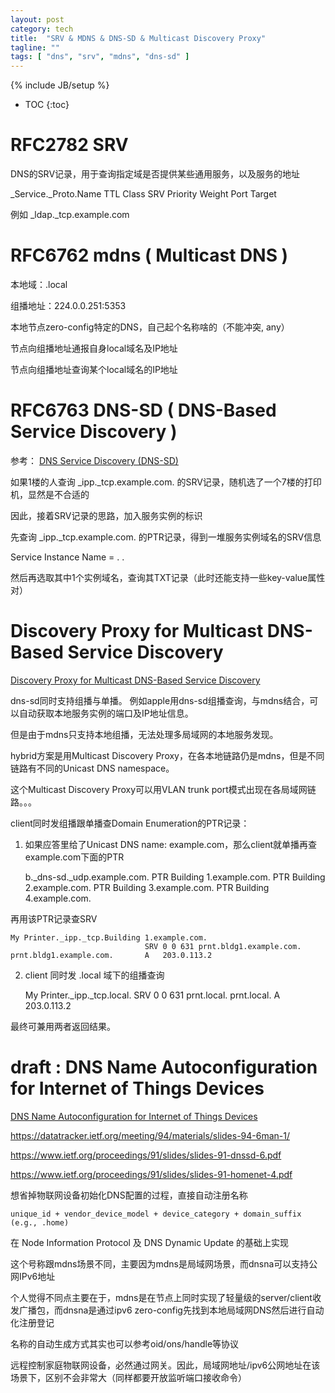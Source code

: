 ```yaml
---
layout: post
category: tech
title:  "SRV & MDNS & DNS-SD & Multicast Discovery Proxy"
tagline: ""
tags: [ "dns", "srv", "mdns", "dns-sd" ] 
---
```

{% include JB/setup %}

* TOC
{:toc}

# RFC2782 SRV

DNS的SRV记录，用于查询指定域是否提供某些通用服务，以及服务的地址

_Service._Proto.Name TTL Class SRV Priority Weight Port Target

例如 _ldap._tcp.example.com

# RFC6762 mdns ( Multicast DNS )

本地域：.local 

组播地址：224.0.0.251:5353

本地节点zero-config特定的DNS，自己起个名称啥的（不能冲突, any）

节点向组播地址通报自身local域名及IP地址

节点向组播地址查询某个local域名的IP地址

# RFC6763 DNS-SD ( DNS-Based Service Discovery )

参考： [DNS Service Discovery (DNS-SD)](http://www.dns-sd.org/)

如果1楼的人查询 _ipp._tcp.example.com. 的SRV记录，随机选了一个7楼的打印机，显然是不合适的

因此，接着SRV记录的思路，加入服务实例的标识

先查询 _ipp._tcp.example.com. 的PTR记录，得到一堆服务实例域名的SRV信息

Service Instance Name = <Instance> . <Service> . <Domain>

然后再选取其中1个实例域名，查询其TXT记录（此时还能支持一些key-value属性对）

# Discovery Proxy for Multicast DNS-Based Service Discovery

[Discovery Proxy for Multicast DNS-Based Service Discovery](https://tools.ietf.org/html/draft-cheshire-dnssd-hybrid)

dns-sd同时支持组播与单播。 例如apple用dns-sd组播查询，与mdns结合，可以自动获取本地服务实例的端口及IP地址信息。

但是由于mdns只支持本地组播，无法处理多局域网的本地服务发现。

hybrid方案是用Multicast Discovery Proxy，在各本地链路仍是mdns，但是不同链路有不同的Unicast DNS namespace。

这个Multicast Discovery Proxy可以用VLAN trunk port模式出现在各局域网链路。。。

client同时发组播跟单播查Domain Enumeration的PTR记录：

1) 如果应答里给了Unicast DNS name: example.com，那么client就单播再查example.com下面的PTR

    b._dns-sd._udp.example.com.    PTR   Building 1.example.com.
                                          PTR   Building 2.example.com.
                                          PTR   Building 3.example.com.
                                          PTR   Building 4.example.com.

再用该PTR记录查SRV

    My Printer._ipp._tcp.Building 1.example.com.
                                  SRV 0 0 631 prnt.bldg1.example.com.
    prnt.bldg1.example.com.       A   203.0.113.2

2) client 同时发 .local 域下的组播查询

    My Printer._ipp._tcp.local. SRV 0 0 631 prnt.local.
    prnt.local.                 A   203.0.113.2

最终可兼用两者返回结果。

# draft : DNS Name Autoconfiguration for Internet of Things Devices

[DNS Name Autoconfiguration for Internet of Things Devices](https://tools.ietf.org/html/draft-jeong-ipwave-iot-dns-autoconf-01)

https://datatracker.ietf.org/meeting/94/materials/slides-94-6man-1/

https://www.ietf.org/proceedings/91/slides/slides-91-dnssd-6.pdf

https://www.ietf.org/proceedings/91/slides/slides-91-homenet-4.pdf

想省掉物联网设备初始化DNS配置的过程，直接自动注册名称

    unique_id + vendor_device_model + device_category + domain_suffix (e.g., .home) 

在 Node Information Protocol 及 DNS Dynamic Update 的基础上实现

这个号称跟mdns场景不同，主要因为mdns是局域网场景，而dnsna可以支持公网IPv6地址

个人觉得不同点主要在于，mdns是在节点上同时实现了轻量级的server/client收发广播包，而dnsna是通过ipv6 zero-config先找到本地局域网DNS然后进行自动化注册登记

名称的自动生成方式其实也可以参考oid/ons/handle等协议

远程控制家庭物联网设备，必然通过网关。因此，局域网地址/ipv6公网地址在该场景下，区别不会非常大（同样都要开放监听端口接收命令）
